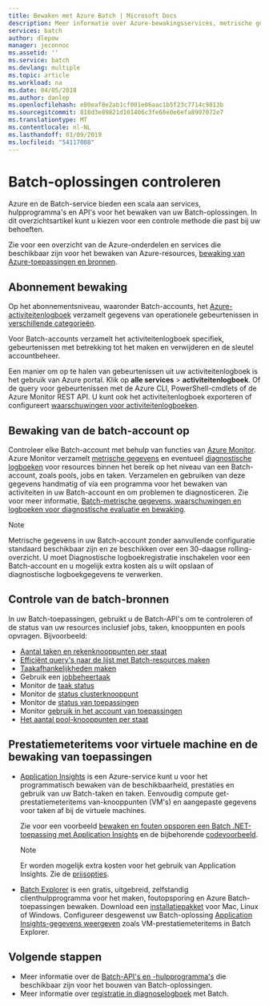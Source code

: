 ```yaml
---
title: Bewaken met Azure Batch | Microsoft Docs
description: Meer informatie over Azure-bewakingsservices, metrische gegevens, logboeken met diagnostische gegevens en andere bewakingsfuncties voor Azure Batch.
services: batch
author: dlepow
manager: jeconnoc
ms.assetid: ''
ms.service: batch
ms.devlang: multiple
ms.topic: article
ms.workload: na
ms.date: 04/05/2018
ms.author: danlep
ms.openlocfilehash: e80eaf8e2ab1cf001e06aac1b5f23c7714c9013b
ms.sourcegitcommit: 818d3e89821d101406c3fe68e0e6efa8907072e7
ms.translationtype: MT
ms.contentlocale: nl-NL
ms.lasthandoff: 01/09/2019
ms.locfileid: "54117008"
---
```

# <a name="monitor-batch-solutions"></a>Batch-oplossingen controleren

Azure en de Batch-service bieden een scala aan services, hulpprogramma's en API's voor het bewaken van uw Batch-oplossingen. In dit overzichtsartikel kunt u kiezen voor een controle methode die past bij uw behoeften.

Zie voor een overzicht van de Azure-onderdelen en services die beschikbaar zijn voor het bewaken van Azure-resources, [bewaking van Azure-toepassingen en bronnen](../monitoring-and-diagnostics/monitoring-overview.md).

## <a name="subscription-level-monitoring"></a>Abonnement bewaking

Op het abonnementsniveau, waaronder Batch-accounts, het [Azure-activiteitenlogboek](../azure-monitor/platform/activity-logs-overview.md) verzamelt gegevens van operationele gebeurtenissen in [verschillende categorieën](../azure-monitor/platform/activity-logs-overview.md#categories-in-the-activity-log).

Voor Batch-accounts verzamelt het activiteitenlogboek specifiek, gebeurtenissen met betrekking tot het maken en verwijderen en de sleutel accountbeheer.

Een manier om op te halen van gebeurtenissen uit uw activiteitenlogboek is het gebruik van Azure portal. Klik op **alle services** > **activiteitenlogboek**. Of de query voor gebeurtenissen met de Azure CLI, PowerShell-cmdlets of de Azure Monitor REST API. U kunt ook het activiteitenlogboek exporteren of configureert [waarschuwingen voor activiteitenlogboeken](../monitoring-and-diagnostics/monitoring-activity-log-alerts-new-experience.md).

## <a name="batch-account-level-monitoring"></a>Bewaking van de batch-account op

Controleer elke Batch-account met behulp van functies van [Azure Monitor](../azure-monitor/overview.md). Azure Monitor verzamelt [metrische gegevens](../azure-monitor/platform/data-collection.md#metrics) en eventueel [diagnostische logboeken](../azure-monitor/platform/diagnostic-logs-overview.md) voor resources binnen het bereik op het niveau van een Batch-account, zoals pools, jobs en taken. Verzamelen en gebruiken van deze gegevens handmatig of via een programma voor het bewaken van activiteiten in uw Batch-account en om problemen te diagnosticeren. Zie voor meer informatie, [Batch-metrische gegevens, waarschuwingen en logboeken voor diagnostische evaluatie en bewaking](batch-diagnostics.md).
 
> [!NOTE]
> Metrische gegevens in uw Batch-account zonder aanvullende configuratie standaard beschikbaar zijn en ze beschikken over een 30-daagse rolling-overzicht. U moet Diagnostische logboekregistratie inschakelen voor een Batch-account en u mogelijk extra kosten als u wilt opslaan of diagnostische logboekgegevens te verwerken. 

## <a name="batch-resource-monitoring"></a>Controle van de batch-bronnen

In uw Batch-toepassingen, gebruikt u de Batch-API's om te controleren of de status van uw resources inclusief jobs, taken, knooppunten en pools opvragen. Bijvoorbeeld:

* [Aantal taken en rekenknooppunten per staat](batch-get-resource-counts.md)
* [Efficiënt query's naar de lijst met Batch-resources maken](batch-efficient-list-queries.md)
* [Taakafhankelijkheden maken](batch-task-dependencies.md)
* Gebruik een [jobbeheertaak](/rest/api/batchservice/job/add#jobmanagertask)
* Monitor de [taak status](/rest/api/batchservice/task/list#taskstate)
* Monitor de [status clusterknooppunt](/rest/api/batchservice/computenode/list#computenodestate)
* Monitor de [status van toepassingen](/rest/api/batchservice/pool/get#poolstate)
* Monitor [gebruik in het account van toepassingen](/rest/api/batchservice/pool/listusagemetrics)
* [Het aantal pool-knooppunten per staat](/rest/api/batchservice/account/listpoolnodecounts)

## <a name="vm-performance-counters-and-application-monitoring"></a>Prestatiemeteritems voor virtuele machine en de bewaking van toepassingen

* [Application Insights](../azure-monitor/app/app-insights-overview.md) is een Azure-service kunt u voor het programmatisch bewaken van de beschikbaarheid, prestaties en gebruik van uw Batch-taken en taken. Eenvoudig compute get-prestatiemeteritems van-knooppunten (VM's) en aangepaste gegevens voor taken af bij de virtuele machines. 

  Zie voor een voorbeeld [bewaken en fouten opsporen een Batch .NET-toepassing met Application Insights](monitor-application-insights.md) en de bijbehorende [codevoorbeeld](https://github.com/Azure/azure-batch-samples/tree/master/CSharp/ArticleProjects/ApplicationInsights).

  > [!NOTE]
  > Er worden mogelijk extra kosten voor het gebruik van Application Insights. Zie de [prijsopties](https://azure.microsoft.com/pricing/details/application-insights/). 
  >

* [Batch Explorer](https://github.com/Azure/BatchExplorer) is een gratis, uitgebreid, zelfstandig clienthulpprogramma voor het maken, foutopsporing en Azure Batch-toepassingen bewaken. Download een [installatiepakket](https://azure.github.io/BatchExplorer/) voor Mac, Linux of Windows. Configureer desgewenst uw Batch-oplossing [Application Insights-gegevens weergeven](https://github.com/Azure/batch-insights) zoals VM-prestatiemeteritems in Batch Explorer.


## <a name="next-steps"></a>Volgende stappen

* Meer informatie over de [Batch-API's en -hulpprogramma's](batch-apis-tools.md) die beschikbaar zijn voor het bouwen van Batch-oplossingen.
* Meer informatie over [registratie in diagnoselogboek](batch-diagnostics.md) met Batch.